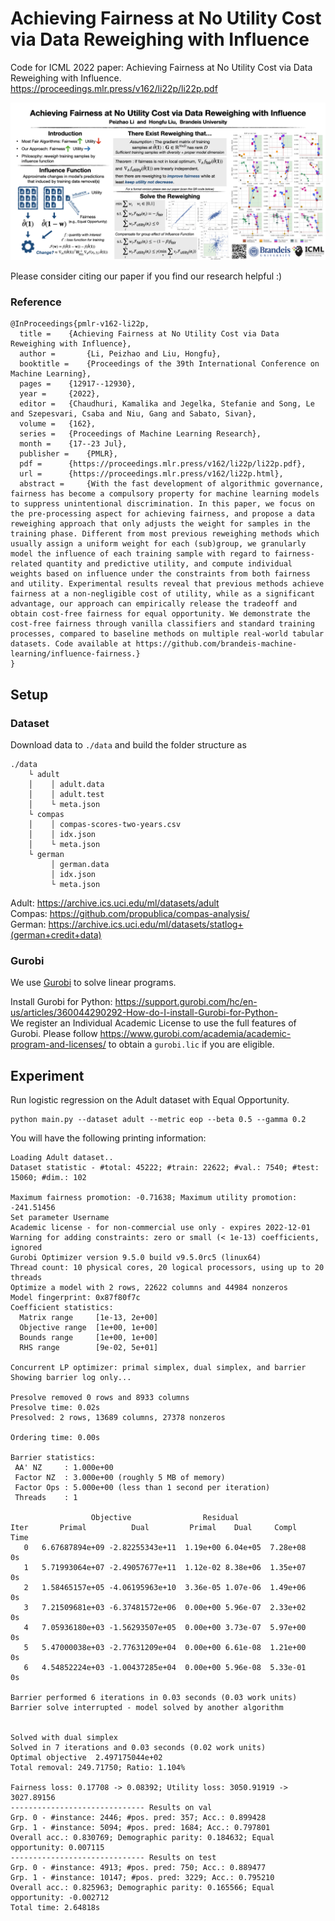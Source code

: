 # Achieving Fairness at No Utility Cost via Data Reweighing with Influence

Code for ICML 2022 paper: Achieving Fairness at No Utility Cost via Data Reweighing with Influence.  
https://proceedings.mlr.press/v162/li22p/li22p.pdf

![Drag Racing](./fig/icml_2022_poster.png)

Please consider citing our paper if you find our research helpful :)

### Reference

```
@InProceedings{pmlr-v162-li22p,
  title = 	 {Achieving Fairness at No Utility Cost via Data Reweighing with Influence},
  author =       {Li, Peizhao and Liu, Hongfu},
  booktitle = 	 {Proceedings of the 39th International Conference on Machine Learning},
  pages = 	 {12917--12930},
  year = 	 {2022},
  editor = 	 {Chaudhuri, Kamalika and Jegelka, Stefanie and Song, Le and Szepesvari, Csaba and Niu, Gang and Sabato, Sivan},
  volume = 	 {162},
  series = 	 {Proceedings of Machine Learning Research},
  month = 	 {17--23 Jul},
  publisher =    {PMLR},
  pdf = 	 {https://proceedings.mlr.press/v162/li22p/li22p.pdf},
  url = 	 {https://proceedings.mlr.press/v162/li22p.html},
  abstract = 	 {With the fast development of algorithmic governance, fairness has become a compulsory property for machine learning models to suppress unintentional discrimination. In this paper, we focus on the pre-processing aspect for achieving fairness, and propose a data reweighing approach that only adjusts the weight for samples in the training phase. Different from most previous reweighing methods which usually assign a uniform weight for each (sub)group, we granularly model the influence of each training sample with regard to fairness-related quantity and predictive utility, and compute individual weights based on influence under the constraints from both fairness and utility. Experimental results reveal that previous methods achieve fairness at a non-negligible cost of utility, while as a significant advantage, our approach can empirically release the tradeoff and obtain cost-free fairness for equal opportunity. We demonstrate the cost-free fairness through vanilla classifiers and standard training processes, compared to baseline methods on multiple real-world tabular datasets. Code available at https://github.com/brandeis-machine-learning/influence-fairness.}
}
```

## Setup

### Dataset

Download data to `./data` and build the folder structure as

```
./data
    └ adult
    │    │ adult.data
    │    │ adult.test
    │    └ meta.json
    └ compas
    │    │ compas-scores-two-years.csv
    │    │ idx.json
    │    └ meta.json
    └ german
         │ german.data
         │ idx.json
         └ meta.json
```

Adult: https://archive.ics.uci.edu/ml/datasets/adult  
Compas: https://github.com/propublica/compas-analysis/  
German: https://archive.ics.uci.edu/ml/datasets/statlog+(german+credit+data)

### Gurobi

We use [Gurobi](https://www.gurobi.com/) to solve linear programs.

Install Gurobi for
Python: https://support.gurobi.com/hc/en-us/articles/360044290292-How-do-I-install-Gurobi-for-Python-  
We register an Individual Academic License to use the full features of Gurobi. Please
follow https://www.gurobi.com/academia/academic-program-and-licenses/ to obtain a `gurobi.lic` if you are eligible.

## Experiment

Run logistic regression on the Adult dataset with Equal Opportunity.

```
python main.py --dataset adult --metric eop --beta 0.5 --gamma 0.2
```

You will have the following printing information:

```
Loading Adult dataset..
Dataset statistic - #total: 45222; #train: 22622; #val.: 7540; #test: 15060; #dim.: 102

Maximum fairness promotion: -0.71638; Maximum utility promotion: -241.51456
Set parameter Username
Academic license - for non-commercial use only - expires 2022-12-01
Warning for adding constraints: zero or small (< 1e-13) coefficients, ignored
Gurobi Optimizer version 9.5.0 build v9.5.0rc5 (linux64)
Thread count: 10 physical cores, 20 logical processors, using up to 20 threads
Optimize a model with 2 rows, 22622 columns and 44984 nonzeros
Model fingerprint: 0x87f80f7c
Coefficient statistics:
  Matrix range     [1e-13, 2e+00]
  Objective range  [1e+00, 1e+00]
  Bounds range     [1e+00, 1e+00]
  RHS range        [9e-02, 5e+01]

Concurrent LP optimizer: primal simplex, dual simplex, and barrier
Showing barrier log only...

Presolve removed 0 rows and 8933 columns
Presolve time: 0.02s
Presolved: 2 rows, 13689 columns, 27378 nonzeros

Ordering time: 0.00s

Barrier statistics:
 AA' NZ     : 1.000e+00
 Factor NZ  : 3.000e+00 (roughly 5 MB of memory)
 Factor Ops : 5.000e+00 (less than 1 second per iteration)
 Threads    : 1

                  Objective                Residual
Iter       Primal          Dual         Primal    Dual     Compl     Time
   0   6.67687894e+09 -2.82255343e+11  1.19e+00 6.04e+05  7.28e+08     0s
   1   5.71993064e+07 -2.49057677e+11  1.12e-02 8.38e+06  1.35e+07     0s
   2   1.58465157e+05 -4.06195963e+10  3.36e-05 1.07e-06  1.49e+06     0s
   3   7.21509681e+03 -6.37481572e+06  0.00e+00 5.96e-07  2.33e+02     0s
   4   7.05936180e+03 -1.56293507e+05  0.00e+00 3.73e-07  5.97e+00     0s
   5   5.47000038e+03 -2.77631209e+04  0.00e+00 6.61e-08  1.21e+00     0s
   6   4.54852224e+03 -1.00437285e+04  0.00e+00 5.96e-08  5.33e-01     0s

Barrier performed 6 iterations in 0.03 seconds (0.03 work units)
Barrier solve interrupted - model solved by another algorithm


Solved with dual simplex
Solved in 7 iterations and 0.03 seconds (0.02 work units)
Optimal objective  2.497175044e+02
Total removal: 249.71750; Ratio: 1.104%

Fairness loss: 0.17708 -> 0.08392; Utility loss: 3050.91919 -> 3027.89156
------------------------------ Results on val
Grp. 0 - #instance: 2446; #pos. pred: 357; Acc.: 0.899428
Grp. 1 - #instance: 5094; #pos. pred: 1684; Acc.: 0.797801
Overall acc.: 0.830769; Demographic parity: 0.184632; Equal opportunity: 0.007115
------------------------------ Results on test
Grp. 0 - #instance: 4913; #pos. pred: 750; Acc.: 0.889477
Grp. 1 - #instance: 10147; #pos. pred: 3229; Acc.: 0.795210
Overall acc.: 0.825963; Demographic parity: 0.165566; Equal opportunity: -0.002712
Total time: 2.64818s
```
